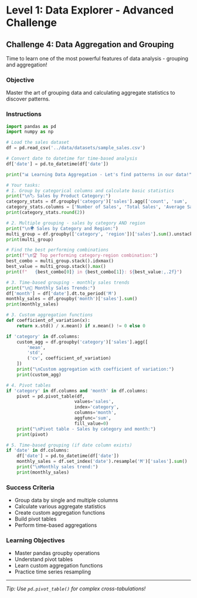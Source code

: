# Level 1: Data Explorer - Advanced Challenge

## Challenge 4: Data Aggregation and Grouping

Time to learn one of the most powerful features of data analysis - grouping and aggregation!

### Objective

Master the art of grouping data and calculating aggregate statistics to discover patterns.

### Instructions

```python
import pandas as pd
import numpy as np

# Load the sales dataset
df = pd.read_csv('../data/datasets/sample_sales.csv')

# Convert date to datetime for time-based analysis
df['date'] = pd.to_datetime(df['date'])

print("📊 Learning Data Aggregation - Let's find patterns in our data!")

# Your tasks:
# 1. Group by categorical columns and calculate basic statistics
print("\n🏷️ Sales by Product Category:")
category_stats = df.groupby('category')['sales'].agg(['count', 'sum', 'mean', 'std'])
category_stats.columns = ['Number of Sales', 'Total Sales', 'Average Sale', 'Standard Deviation']
print(category_stats.round(2))

# 2. Multiple grouping - sales by category AND region
print("\n🌍 Sales by Category and Region:")
multi_group = df.groupby(['category', 'region'])['sales'].sum().unstack(fill_value=0)
print(multi_group)

# Find the best performing combinations
print(f"\n🏆 Top performing category-region combination:")
best_combo = multi_group.stack().idxmax()
best_value = multi_group.stack().max()
print(f"   {best_combo[0]} in {best_combo[1]}: ${best_value:,.2f}")

# 3. Time-based grouping - monthly sales trends
print("\n📅 Monthly Sales Trends:")
df['month'] = df['date'].dt.to_period('M')
monthly_sales = df.groupby('month')['sales'].sum()
print(monthly_sales)

# 3. Custom aggregation functions
def coefficient_of_variation(x):
    return x.std() / x.mean() if x.mean() != 0 else 0

if 'category' in df.columns:
    custom_agg = df.groupby('category')['sales'].agg([
        'mean',
        'std',
        ('cv', coefficient_of_variation)
    ])
    print("\nCustom aggregation with coefficient of variation:")
    print(custom_agg)

# 4. Pivot tables
if 'category' in df.columns and 'month' in df.columns:
    pivot = pd.pivot_table(df,
                          values='sales',
                          index='category',
                          columns='month',
                          aggfunc='sum',
                          fill_value=0)
    print("\nPivot table - Sales by category and month:")
    print(pivot)

# 5. Time-based grouping (if date column exists)
if 'date' in df.columns:
    df['date'] = pd.to_datetime(df['date'])
    monthly_sales = df.set_index('date').resample('M')['sales'].sum()
    print("\nMonthly sales trend:")
    print(monthly_sales)
```

### Success Criteria

- Group data by single and multiple columns
- Calculate various aggregate statistics
- Create custom aggregation functions
- Build pivot tables
- Perform time-based aggregations

### Learning Objectives

- Master pandas groupby operations
- Understand pivot tables
- Learn custom aggregation functions
- Practice time series resampling

---

_Tip: Use `pd.pivot_table()` for complex cross-tabulations!_
